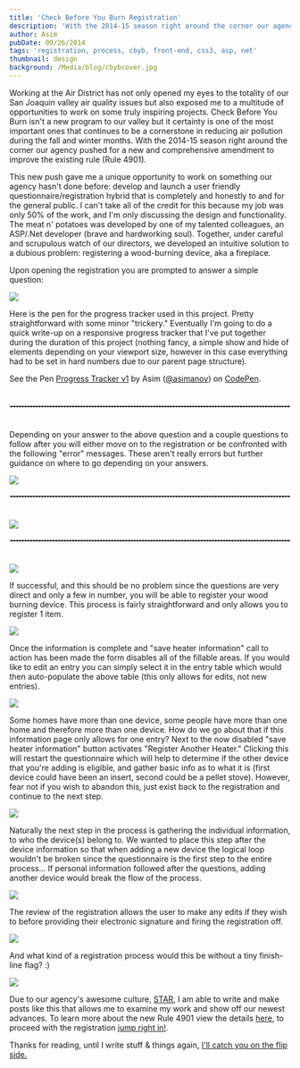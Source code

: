 ```yaml
---
title: 'Check Before You Burn Registration'
description: 'With the 2014-15 season right around the corner our agency pushed for a new and comprehensive amendment to improve the existing rule. This new push gave me a unique opportunity to work on something our agency hasn''t done before: develop and launch a user friendly questionnaire/registration hybrid that is completely and honestly to and for the general public.'
author: Asim
pubDate: 09/26/2014
tags: 'registration, process, cbyb, front-end, css3, asp, net'
thumbnail: design
background: /Media/blog/cbybcover.jpg
---
```


Working at the Air District has not only opened my eyes to the totality of our San Joaquin valley air quality issues but also exposed me to a multitude of opportunities to work on some truly inspiring projects. Check Before You Burn isn't a new program to our valley but it certainty is one of the most important ones that continues to be a cornerstone in reducing air pollution during the fall and winter months. With the 2014-15 season right around the corner our agency pushed for a new and comprehensive amendment to improve the existing rule (Rule 4901).

This new push gave me a unique opportunity to work on something our agency hasn't done before: develop and launch a user friendly questionnaire/registration hybrid that is completely and honestly to and for the general public. I can't take all of the credit for this because my job was only 50% of the work, and I'm only discussing the design and functionality. The meat n' potatoes was developed by one of my talented colleagues, an ASP/.Net developer (brave and hardworking soul). Together, under careful and scrupulous watch of our directors, we developed an intuitive solution to a dubious problem: registering a wood-burning device, aka a fireplace.

Upon opening the registration you are prompted to answer a simple question:

![](/Media/blog/cbyb01.jpg)

Here is the pen for the progress tracker used in this project. Pretty straightforward with some minor "trickery." Eventually I'm going to do a quick write-up on a responsive progress tracker that I've put together during the duration of this project (nothing fancy, a simple show and hide of elements depending on your viewport size, however in this case everything had to be set in hard numbers due to our parent page structure). 

<p data-height="300" data-theme-id="0" data-slug-hash="moafz" data-default-tab="result" data-user="asimanov" class='codepen'>See the Pen <a href='http://codepen.io/asimanov/pen/moafz/'>Progress Tracker v1</a> by Asim (<a href='http://codepen.io/asimanov'>@asimanov</a>) on <a href='http://codepen.io'>CodePen</a>.</p>
<script async src="//codepen.io/assets/embed/ei.js"></script>

<hr style="border: 1px #ccc dashed; margin: 40px 0">

Depending on your answer to the above question and a couple questions to follow after you will either move on to the registration or be confronted with the following "error" messages. These aren't really errors but further guidance on where to go depending on your answers. 

![](/Media/blog/cbyb02.jpg)

<hr style="border: 1px #ccc dashed; margin: 20px 0 40px 0">

![](/Media/blog/cbyb03.jpg)

<hr style="border: 1px #ccc dashed; margin: 20px 0 40px 0">

![](/Media/blog/cbyb04.jpg)

If successful, and this should be no problem since the questions are very direct and only a few in number, you will be able to register your wood burning device. This process is fairly straightforward and only allows you to register 1 item. 

![](/Media/blog/cbyb05.jpg)

Once the information is complete and "save heater information" call to action has been made the form disables all of the fillable areas. If you would like to edit an entry you can simply select it in the entry table which would then auto-populate the above table (this only allows for edits, not new entries).  

![](/Media/blog/cbyb06.jpg)

Some homes have more than one device, some people have more than one home and therefore more than one device. How do we go about that if this information page only allows for one entry? Next to the now disabled "save heater information" button activates "Register Another Heater." Clicking this will restart the questionnaire which will help to determine if the other device that you're adding is eligible, and gather basic info as to what it is (first device could have been an insert, second could be a pellet stove). However, fear not if you wish to abandon this, just exist back to the registration and continue to the next step.

![](/Media/blog/cbyb07.jpg)

Naturally the next step in the process is gathering the individual information, to who the device(s) belong to. We wanted to place this step after the device information so that when adding a new device the logical loop wouldn't be broken since the questionnaire is the first step to the entire process... If personal information followed after the questions, adding another device would break the flow of the process. 

![](/Media/blog/cbyb08.jpg)

The review of the registration allows the user to make any edits if they wish to before providing their electronic signature and firing the registration off. 

![](/Media/blog/cbyb09.jpg)

And what kind of a registration process would this be without a tiny finish-line flag? :)

![](/Media/blog/cbyb11.jpg)

Due to our agency's awesome culture, [STAR](http://www.valleyair.org/board_meetings/gb/agenda_minutes/agenda/2014/may/studysession/presentations/08.pdf), I am able to write and make posts like this that allows me to examine my work and show off our newest advances. To learn more about the new Rule 4901 view the details [here](http://www.valleyair.org/rule4901), to proceed with the registration [jump right in!](http://www.valleyair.org/CBYBregistration).

Thanks for reading, until I write stuff &amp; things again, <a href="http://i.imgur.com/yjc1Ykq.gif" target="_blank">I'll catch you on the flip side.</a>